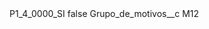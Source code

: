 <?xml version="1.0" encoding="UTF-8"?>
<CustomMetadata xmlns="http://soap.sforce.com/2006/04/metadata" xmlns:xsi="http://www.w3.org/2001/XMLSchema-instance" xmlns:xsd="http://www.w3.org/2001/XMLSchema">
    <label>P1_4_0000_SI</label>
    <protected>false</protected>
    <values>
        <field>Grupo_de_motivos__c</field>
        <value xsi:type="xsd:string">M12</value>
    </values>
</CustomMetadata>

